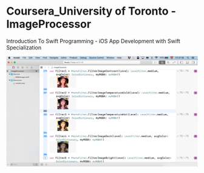 # Coursera_University of Toronto - ImageProcessor
Introduction To Swift Programming - iOS App Development with Swift Specialization



![Alt text](https://github.com/manelpz/ImageProcessor/blob/master/coursera.png "Image processor")
